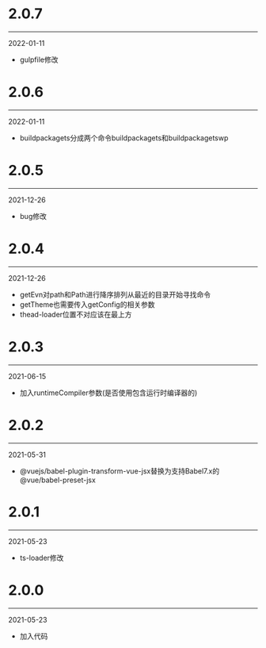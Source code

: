 # 2.0.7

***

2022-01-11

* gulpfile修改

# 2.0.6

***

2022-01-11

* buildpackagets分成两个命令buildpackagets和buildpackagetswp

# 2.0.5

***

2021-12-26

* bug修改

# 2.0.4

***

2021-12-26

* getEvn对path和Path进行降序排列从最近的目录开始寻找命令
* getTheme也需要传入getConfig的相关参数
* thead-loader位置不对应该在最上方

# 2.0.3

***

2021-06-15

* 加入runtimeCompiler参数(是否使用包含运行时编译器的)

# 2.0.2

***

2021-05-31

* @vuejs/babel-plugin-transform-vue-jsx替换为支持Babel7.x的@vue/babel-preset-jsx

# 2.0.1

***

2021-05-23

* ts-loader修改

# 2.0.0

***

2021-05-23

* 加入代码
